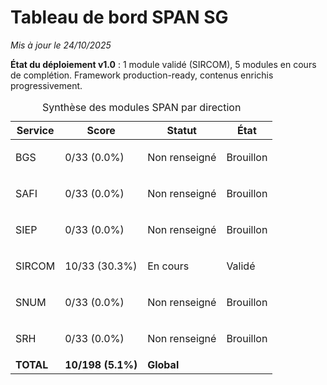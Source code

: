 # Tableau de bord SPAN SG

*Mis à jour le 24/10/2025*

**État du déploiement v1.0** : 1 module validé (SIRCOM), 5 modules en cours de complétion. Framework production-ready, contenus enrichis progressivement.

<div class="fr-table fr-table--bordered" id="table-synthese-span">
    <div class="fr-table__wrapper">
        <div class="fr-table__container">
            <div class="fr-table__content">
                <table id="table-span-modules">
                    <caption>
                        Synthèse des modules SPAN par direction
                    </caption>
                    <thead>
                        <tr>
                            <th scope="col">
                                Service
                            </th>
                            <th scope="col">
                                Score
                            </th>
                            <th scope="col">
                                Statut
                            </th>
                            <th scope="col">
                                État
                            </th>
                        </tr>
                    </thead>
                    <tbody>
                        <tr id="table-span-row-bgs" data-row-key="bgs">
                            <td>
                                BGS
                            </td>
                            <td>
                                0/33 (0.0%)
                            </td>
                            <td>
                                <p class="fr-badge fr-badge--error">Non renseigné</p>
                            </td>
                            <td>
                                <p class="fr-badge fr-badge--warning">Brouillon</p>
                            </td>
                        </tr>
                        <tr id="table-span-row-safi" data-row-key="safi">
                            <td>
                                SAFI
                            </td>
                            <td>
                                0/33 (0.0%)
                            </td>
                            <td>
                                <p class="fr-badge fr-badge--error">Non renseigné</p>
                            </td>
                            <td>
                                <p class="fr-badge fr-badge--warning">Brouillon</p>
                            </td>
                        </tr>
                        <tr id="table-span-row-siep" data-row-key="siep">
                            <td>
                                SIEP
                            </td>
                            <td>
                                0/33 (0.0%)
                            </td>
                            <td>
                                <p class="fr-badge fr-badge--error">Non renseigné</p>
                            </td>
                            <td>
                                <p class="fr-badge fr-badge--warning">Brouillon</p>
                            </td>
                        </tr>
                        <tr id="table-span-row-sircom" data-row-key="sircom">
                            <td>
                                SIRCOM
                            </td>
                            <td>
                                10/33 (30.3%)
                            </td>
                            <td>
                                <p class="fr-badge fr-badge--info">En cours</p>
                            </td>
                            <td>
                                <p class="fr-badge fr-badge--success">Validé</p>
                            </td>
                        </tr>
                        <tr id="table-span-row-snum" data-row-key="snum">
                            <td>
                                SNUM
                            </td>
                            <td>
                                0/33 (0.0%)
                            </td>
                            <td>
                                <p class="fr-badge fr-badge--error">Non renseigné</p>
                            </td>
                            <td>
                                <p class="fr-badge fr-badge--warning">Brouillon</p>
                            </td>
                        </tr>
                        <tr id="table-span-row-srh" data-row-key="srh">
                            <td>
                                SRH
                            </td>
                            <td>
                                0/33 (0.0%)
                            </td>
                            <td>
                                <p class="fr-badge fr-badge--error">Non renseigné</p>
                            </td>
                            <td>
                                <p class="fr-badge fr-badge--warning">Brouillon</p>
                            </td>
                        </tr>
                        <tr id="table-span-row-total" data-row-key="total">
                            <td>
                                <strong>TOTAL</strong>
                            </td>
                            <td>
                                <strong>10/198 (5.1%)</strong>
                            </td>
                            <td>
                                <strong>Global</strong>
                            </td>
                            <td>
                            </td>
                        </tr>
                    </tbody>
                </table>
            </div>
        </div>
    </div>
</div>
